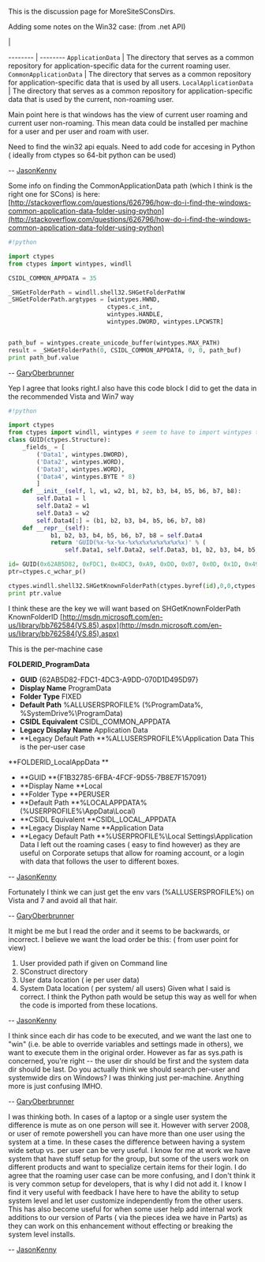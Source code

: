 
This is the discussion page for MoreSiteSConsDirs.

Adding some notes on the Win32 case: (from .net API)

<!-- --> | <!-- -->
-------- | --------
`ApplicationData` | The directory that serves as a common repository for application-specific data for the current roaming user.
`CommonApplicationData` | The directory that serves as a common repository for application-specific data that is used by all users.
`LocalApplicationData` | The directory that serves as a common repository for application-specific data that is used by the current, non-roaming user.


Main point here is that windows has the view of current user roaming and current user non-roaming. This mean data could be installed per machine for a user and per user and roam with user.

Need to find the win32 api equals. Need to add code for accesing in Python ( ideally from ctypes so 64-bit python can be used)

-- [JasonKenny](JasonKenny)

Some info on finding the CommonApplicationData path (which I think is the right one for SCons) is here: [http://stackoverflow.com/questions/626796/how-do-i-find-the-windows-common-application-data-folder-using-python](http://stackoverflow.com/questions/626796/how-do-i-find-the-windows-common-application-data-folder-using-python)


```python
#!python

import ctypes
from ctypes import wintypes, windll

CSIDL_COMMON_APPDATA = 35

_SHGetFolderPath = windll.shell32.SHGetFolderPathW
_SHGetFolderPath.argtypes = [wintypes.HWND,
                            ctypes.c_int,
                            wintypes.HANDLE,
                            wintypes.DWORD, wintypes.LPCWSTR]


path_buf = wintypes.create_unicode_buffer(wintypes.MAX_PATH)
result = _SHGetFolderPath(0, CSIDL_COMMON_APPDATA, 0, 0, path_buf)
print path_buf.value
```
-- [GaryOberbrunner](GaryOberbrunner)

Yep I agree that looks right.I also have this code block I did to get the data in the recommended Vista and Win7 way


```python
#!python

import ctypes
from ctypes import windll, wintypes # seem to have to import wintypes this way else it does not load right
class GUID(ctypes.Structure):
    _fields_ = [
        ('Data1', wintypes.DWORD),
        ('Data2', wintypes.WORD),
        ('Data3', wintypes.WORD),
        ('Data4', wintypes.BYTE * 8)
        ]
    def __init__(self, l, w1, w2, b1, b2, b3, b4, b5, b6, b7, b8):
        self.Data1 = l
        self.Data2 = w1
        self.Data3 = w2
        self.Data4[:] = (b1, b2, b3, b4, b5, b6, b7, b8)
    def __repr__(self):
            b1, b2, b3, b4, b5, b6, b7, b8 = self.Data4
            return 'GUID(%x-%x-%x-%x%x%x%x%x%x%x%x)' % (
                self.Data1, self.Data2, self.Data3, b1, b2, b3, b4, b5, b6, b7, b8)

id= GUID(0x62AB5D82, 0xFDC1, 0x4DC3, 0xA9, 0xDD, 0x07, 0x0D, 0x1D, 0x49, 0x5D, 0x97) #ProgramData
ptr=ctypes.c_wchar_p()

ctypes.windll.shell32.SHGetKnownFolderPath(ctypes.byref(id),0,0,ctypes.byref(ptr))
print ptr.value

```
I think these are the key we will want based on SHGetKnownFolderPath KnownFolderID [http://msdn.microsoft.com/en-us/library/bb762584(VS.85).aspx](http://msdn.microsoft.com/en-us/library/bb762584(VS.85).aspx)

This is the per-machine case

**FOLDERID_ProgramData**

* **GUID** {62AB5D82-FDC1-4DC3-A9DD-070D1D495D97}
* **Display Name** ProgramData
* **Folder Type** FIXED
* **Default Path** %ALLUSERSPROFILE% (%ProgramData%, %SystemDrive%\ProgramData)
* **CSIDL Equivalent** CSIDL_COMMON_APPDATA
* **Legacy Display Name** Application Data
* **Legacy Default Path **%ALLUSERSPROFILE%\Application Data
This is the per-user case

**FOLDERID_LocalAppData **

* **GUID **{F1B32785-6FBA-4FCF-9D55-7B8E7F157091}
* **Display Name **Local
* **Folder Type **PERUSER
* **Default Path **%LOCALAPPDATA% (%USERPROFILE%\AppData\Local)
* **CSIDL Equivalent **CSIDL_LOCAL_APPDATA
* **Legacy Display Name **Application Data
* **Legacy Default Path **%USERPROFILE%\Local Settings\Application Data
I left out the roaming cases ( easy to find however) as they are useful on Corporate setups that allow for roaming account, or a login with data that follows the user to different boxes.

-- [JasonKenny](JasonKenny)

Fortunately I think we can just get the env vars (%ALLUSERSPROFILE%) on Vista and 7 and avoid all that hair.

-- [GaryOberbrunner](GaryOberbrunner)

It might be me but I read the order and it seems to be backwards, or incorrect. I believe we want the load order be this: ( from user point for view)

1. User provided path if given on Command line
1. SConstruct directory
1. User data location ( ie per user data)
1. System Data location ( per system/ all users)
Given what I said is correct. I think the Python path would be setup this way as well for when the code is imported from these locations.

-- [JasonKenny](JasonKenny)

I think since each dir has code to be executed, and we want the last one to "win" (i.e. be able to override variables and settings made in others), we want to execute them in the original order. However as far as sys.path is concerned, you're right -- the user dir should be first and the system data dir should be last. Do you actually think we should search per-user and systemwide dirs on Windows? I was thinking just per-machine. Anything more is just confusing IMHO.

-- [GaryOberbrunner](GaryOberbrunner)

I was thinking both. In cases of a laptop or a single user system the difference is mute as on one person will see it. However with server 2008, or user of remote powershell you can have more than one user using the system at a time. In these cases the difference between having a system wide setup vs. per user can be very useful. I know for me at work we have system that have stuff setup for the group, but some of the users work on different products and want to specialize certain items for their login. I do agree that the roaming user case can be more confusing, and I don't think it is very common setup for developers, that is why I did not add it. I know I find it very useful with feedback I have here to have the ability to setup system level and let user customize independently from the other users. This has also become useful for when some user help add internal work additions to our version of Parts ( via the pieces idea we have in Parts) as they can work on this enhancement without effecting or breaking the system level installs.

-- [JasonKenny](JasonKenny)
